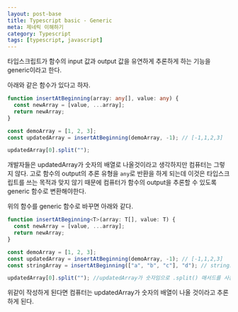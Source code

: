 ```yaml
---
layout: post-base
title: Typescript basic - Generic
meta: 제네릭 이해하기
category: Typescript
tags: [typescript, javascript]
---
```


타입스크립트가 함수의 input 값과 output 값을 유연하게 추론하게 하는 기능을 generic이라고 한다.

아래와 같은 함수가 있다고 하자.

```typescript
function insertAtBeginning(array: any[], value: any) {
  const newArray = [value, ...array];
  return newArray;
}

const demoArray = [1, 2, 3];
const updatedArray = insertAtBeginning(demoArray, -1); // [-1,1,2,3]

updatedArray[0].split("");
```

개발자들은 updatedArray가 숫자의 배열로 나올것이라고 생각하지만 컴퓨터는 그렇지 않다. 고로 함수의 output의 추론 유형을 `any`로 반환을 하게 되는데 이것은 타입스크립트를 쓰는 목적과 맞지 않기 때문에 컴퓨터가 함수의 output을 추론할 수 있도록 generic 함수로 변환해야한다.

위의 함수를 generic 함수로 바꾸면 아래와 같다.

```typescript
function insertAtBeginning<T>(array: T[], value: T) {
  const newArray = [value, ...array];
  return newArray;
}

const demoArray = [1, 2, 3];
const updatedArray = insertAtBeginning(demoArray, -1); // [-1,1,2,3]
const stringArray = insertAtBeginning(["a", "b", "c"], "d"); // string으로 반환

updatedArray[0].split(""); //updatedArray가 숫자임으로 .split() 매서드를 사용하지 못하기에 에러 메세지를 띄운다.
```

위같이 작성하게 된다면 컴퓨터는 updatedArray가 숫자의 배열이 나올 것이라고 추론하게 된다.
